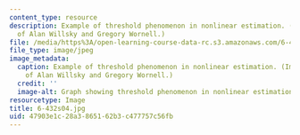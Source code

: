 ```yaml
---
content_type: resource
description: Example of threshold phenomenon in nonlinear estimation. (Image courtesy
  of Alan Willsky and Gregory Wornell.)
file: /media/https%3A/open-learning-course-data-rc.s3.amazonaws.com/6-432-stochastic-processes-detection-and-estimation-spring-2004/47903e1c28a3865162b3c477757c56fb_6-432s04.jpg
file_type: image/jpeg
image_metadata:
  caption: Example of threshold phenomenon in nonlinear estimation. (Image courtesy
    of Alan Willsky and Gregory Wornell.)
  credit: ''
  image-alt: Graph showing threshold phenomenon in nonlinear estimation.
resourcetype: Image
title: 6-432s04.jpg
uid: 47903e1c-28a3-8651-62b3-c477757c56fb
---
```


